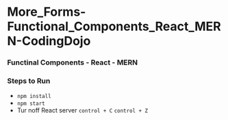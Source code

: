 # More_Forms-Functional_Components_React_MERN-CodingDojo
### Functinal Components - React - MERN
### Steps to Run
* ```npm install```
* ```npm start```
* Tur noff React server ```control + C``` ```control + Z```
